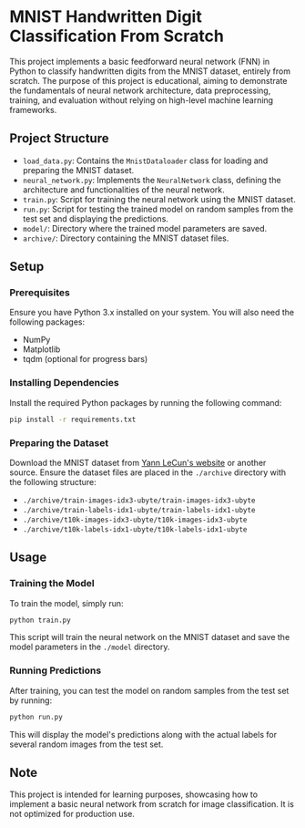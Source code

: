 
# MNIST Handwritten Digit Classification From Scratch

This project implements a basic feedforward neural network (FNN) in Python to classify handwritten digits from the MNIST dataset, entirely from scratch. The purpose of this project is educational, aiming to demonstrate the fundamentals of neural network architecture, data preprocessing, training, and evaluation without relying on high-level machine learning frameworks.

## Project Structure

- `load_data.py`: Contains the `MnistDataloader` class for loading and preparing the MNIST dataset.
- `neural_network.py`: Implements the `NeuralNetwork` class, defining the architecture and functionalities of the neural network.
- `train.py`: Script for training the neural network using the MNIST dataset.
- `run.py`: Script for testing the trained model on random samples from the test set and displaying the predictions.
- `model/`: Directory where the trained model parameters are saved.
- `archive/`: Directory containing the MNIST dataset files.

## Setup

### Prerequisites

Ensure you have Python 3.x installed on your system. You will also need the following packages:
- NumPy
- Matplotlib
- tqdm (optional for progress bars)

### Installing Dependencies

Install the required Python packages by running the following command:

```bash
pip install -r requirements.txt
```

### Preparing the Dataset

Download the MNIST dataset from [Yann LeCun's website](http://yann.lecun.com/exdb/mnist/) or another source. Ensure the dataset files are placed in the `./archive` directory with the following structure:

- `./archive/train-images-idx3-ubyte/train-images-idx3-ubyte`
- `./archive/train-labels-idx1-ubyte/train-labels-idx1-ubyte`
- `./archive/t10k-images-idx3-ubyte/t10k-images-idx3-ubyte`
- `./archive/t10k-labels-idx1-ubyte/t10k-labels-idx1-ubyte`

## Usage

### Training the Model

To train the model, simply run:

```bash
python train.py
```

This script will train the neural network on the MNIST dataset and save the model parameters in the `./model` directory.

### Running Predictions

After training, you can test the model on random samples from the test set by running:

```bash
python run.py
```

This will display the model's predictions along with the actual labels for several random images from the test set.

## Note

This project is intended for learning purposes, showcasing how to implement a basic neural network from scratch for image classification. It is not optimized for production use.

